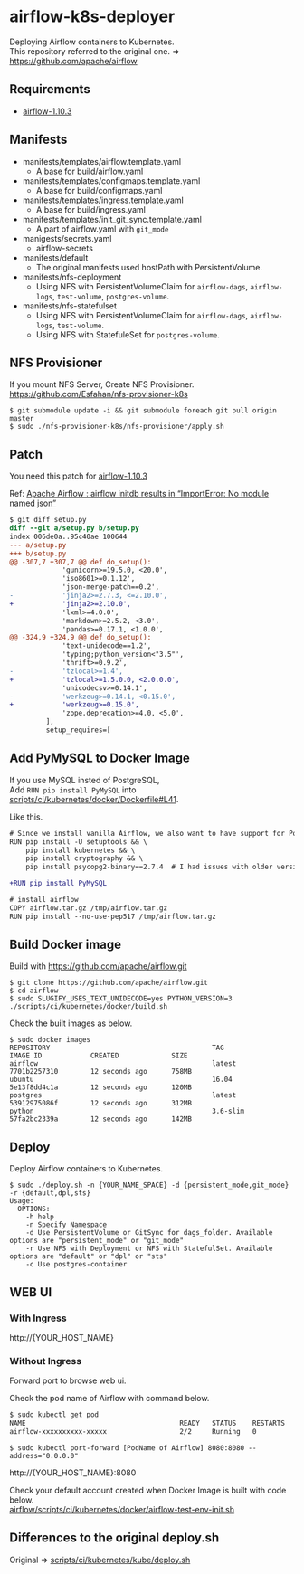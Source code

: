 # airflow-k8s-deployer
Deploying Airflow containers to Kubernetes.  
This repository referred to the original one. => https://github.com/apache/airflow

## Requirements
- [airflow-1.10.3](https://github.com/apache/airflow/releases/tag/1.10.3)

## Manifests
- manifests/templates/airflow.template.yaml
    - A base for build/airflow.yaml
- manifests/templates/configmaps.template.yaml
    - A base for build/configmaps.yaml
- manifests/templates/ingress.template.yaml
    - A base for build/ingress.yaml
- manifests/templates/init_git_sync.template.yaml
    - A part of airflow.yaml with `git_mode`
- manigests/secrets.yaml
    - airflow-secrets
- manifests/default
    - The original manifests used hostPath with PersistentVolume.
- manifests/nfs-deployment
    - Using NFS with PersistentVolumeClaim for `airflow-dags`, `airflow-logs`, `test-volume`, `postgres-volume`.
- manifests/nfs-statefulset
    - Using NFS with PersistentVolumeClaim for `airflow-dags`, `airflow-logs`, `test-volume`.
    - Using NFS with StatefuleSet for `postgres-volume`.

## NFS Provisioner
If you mount NFS Server, Create NFS Provisioner.  
https://github.com/Esfahan/nfs-provisioner-k8s

```
$ git submodule update -i && git submodule foreach git pull origin master
$ sudo ./nfs-provisioner-k8s/nfs-provisioner/apply.sh
```

## Patch
You need this patch for [airflow-1.10.3](https://github.com/apache/airflow/releases/tag/1.10.3)

Ref: [Apache Airflow : airflow initdb results in “ImportError: No module named json”](https://stackoverflow.com/questions/56923003/apache-airflow-airflow-initdb-results-in-importerror-no-module-named-json)

```diff
$ git diff setup.py
diff --git a/setup.py b/setup.py
index 006de0a..95c40ae 100644
--- a/setup.py
+++ b/setup.py
@@ -307,7 +307,7 @@ def do_setup():
             'gunicorn>=19.5.0, <20.0',
             'iso8601>=0.1.12',
             'json-merge-patch==0.2',
-            'jinja2>=2.7.3, <=2.10.0',
+            'jinja2>=2.10.0',
             'lxml>=4.0.0',
             'markdown>=2.5.2, <3.0',
             'pandas>=0.17.1, <1.0.0',
@@ -324,9 +324,9 @@ def do_setup():
             'text-unidecode==1.2',
             'typing;python_version<"3.5"',
             'thrift>=0.9.2',
-            'tzlocal>=1.4',
+            'tzlocal>=1.5.0.0, <2.0.0.0',
             'unicodecsv>=0.14.1',
-            'werkzeug>=0.14.1, <0.15.0',
+            'werkzeug>=0.15.0',
             'zope.deprecation>=4.0, <5.0',
         ],
         setup_requires=[
```

## Add PyMySQL to Docker Image
If you use MySQL insted of PostgreSQL,  
Add `RUN pip install PyMySQL` into [scripts/ci/kubernetes/docker/Dockerfile#L41](https://github.com/apache/airflow/blob/1.10.3/scripts/ci/kubernetes/docker/Dockerfile).

Like this.

```diff
# Since we install vanilla Airflow, we also want to have support for Postgres and Kubernetes
RUN pip install -U setuptools && \
    pip install kubernetes && \
    pip install cryptography && \
    pip install psycopg2-binary==2.7.4  # I had issues with older versions of psycopg2, just a warning

+RUN pip install PyMySQL

# install airflow
COPY airflow.tar.gz /tmp/airflow.tar.gz
RUN pip install --no-use-pep517 /tmp/airflow.tar.gz
```


## Build Docker image
Build with https://github.com/apache/airflow.git

```
$ git clone https://github.com/apache/airflow.git
$ cd airflow
$ sudo SLUGIFY_USES_TEXT_UNIDECODE=yes PYTHON_VERSION=3 ./scripts/ci/kubernetes/docker/build.sh
```

Check the built images as below.

```
$ sudo docker images
REPOSITORY                                        TAG                 IMAGE ID            CREATED             SIZE
airflow                                           latest              7701b2257310        12 seconds ago      758MB
ubuntu                                            16.04               5e13f8dd4c1a        12 seconds ago      120MB
postgres                                          latest              53912975086f        12 seconds ago      312MB
python                                            3.6-slim            57fa2bc2339a        12 seconds ago      142MB
```

## Deploy
Deploy Airflow containers to Kubernetes.

```
$ sudo ./deploy.sh -n {YOUR_NAME_SPACE} -d {persistent_mode,git_mode} -r {default,dpl,sts}
Usage:
  OPTIONS:
    -h help
    -n Specify Namespace
    -d Use PersistentVolume or GitSync for dags_folder. Available options are "persistent_mode" or "git_mode"
    -r Use NFS with Deployment or NFS with StatefulSet. Available options are "default" or "dpl" or "sts"
    -c Use postgres-container
```

## WEB UI
### With Ingress
http://{YOUR_HOST_NAME}

### Without Ingress
Forward port to browse web ui.

Check the pod name of Airflow with command below.

```sh
$ sudo kubectl get pod
NAME                                      READY   STATUS    RESTARTS   AGE
airflow-xxxxxxxxxx-xxxxx                  2/2     Running   0          22m
```

```
$ sudo kubectl port-forward [PodName of Airflow] 8080:8080 --address="0.0.0.0"
```

http://{YOUR_HOST_NAME}:8080

Check your default account created when Docker Image is built with code below.  
[airflow/scripts/ci/kubernetes/docker/airflow-test-env-init.sh](https://github.com/apache/airflow/blob/1.10.3/scripts/ci/kubernetes/docker/airflow-test-env-init.sh#L28)

## Differences to the original deploy.sh
Original => [scripts/ci/kubernetes/kube/deploy.sh](https://github.com/apache/airflow/blob/1.10.3/scripts/ci/kubernetes/kube/deploy.sh)
